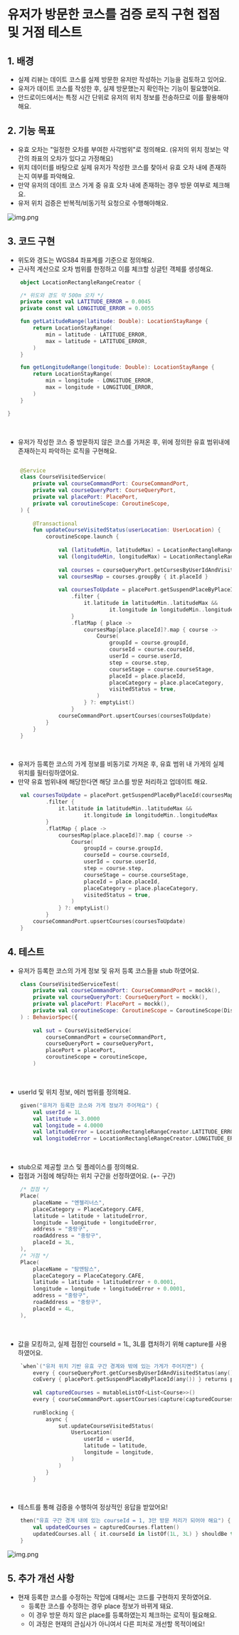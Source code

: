 # 유저가 방문한 코스를 검증 로직 구현 접점 및 거점 테스트

## 1. 배경
- 실제 리뷰는 데이트 코스를 실제 방문한 유저만 작성하는 기능을 검토하고 있어요.
- 유저가 데이트 코스를 작성한 후, 실제 방문했는지 확인하는 기능이 필요했어요.
- 안드로이드에서는 특정 시간 단위로 유저의 위치 정보를 전송하므로 이를 활용해야 해요.

## 2. 기능 목표
- 유효 오차는 "일정한 오차를 부여한 사각범위"로 정의해요. (유저의 위치 정보는 약간의 좌표의 오차가 있다고 가정해요)
- 위치 데이터를 바탕으로 실제 유저가 작성한 코스를 찾아서 유효 오차 내에 존재하는지 여부를 파악해요.
- 만약 유저의 데이트 코스 가게 중 유효 오차 내에 존재하는 경우 방문 여부로 체크해요.
- 유저 위치 검증은 반복적/비동기적 요청으로 수행해야해요.

![img.png](image/ValidError.png)

## 3. 코드 구현
- 위도와 경도는 WGS84 좌표계를 기준으로 정의해요.
- 근사적 계산으로 오차 범위를 한정하고 이를 체크할 싱글턴 객체를 생성해요.
``` kotlin
    object LocationRectangleRangeCreator {

    /* 위도와 경도 약 500m 오차 */
    private const val LATITUDE_ERROR = 0.0045
    private const val LONGITUDE_ERROR = 0.0055

    fun getLatitudeRange(latitude: Double): LocationStayRange {
        return LocationStayRange(
            min = latitude - LATITUDE_ERROR,
            max = latitude + LATITUDE_ERROR,
        )
    }

    fun getLongitudeRange(longitude: Double): LocationStayRange {
        return LocationStayRange(
            min = longitude - LONGITUDE_ERROR,
            max = longitude + LONGITUDE_ERROR,
        )
    }

}
```
<br/>

- 유저가 작성한 코스 중 방문하지 않은 코스를 가져온 후, 위에 정의한 유효 범위내에 존재하는지 파악하는 로직을 구현해요.
``` kotlin

    @Service
    class CourseVisitedService(
        private val courseCommandPort: CourseCommandPort,
        private val courseQueryPort: CourseQueryPort,
        private val placePort: PlacePort,
        private val coroutineScope: CoroutineScope,
    ) {
    
        @Transactional
        fun updateCourseVisitedStatus(userLocation: UserLocation) {
            coroutineScope.launch {
    
                val (latitudeMin, latitudeMax) = LocationRectangleRangeCreator.getLatitudeRange(userLocation.latitude)
                val (longitudeMin, longitudeMax) = LocationRectangleRangeCreator.getLongitudeRange(userLocation.longitude)
    
                val courses = courseQueryPort.getCursesByUserIdAndVisitedStatus(userLocation.userId, false)
                val coursesMap = courses.groupBy { it.placeId }
    
                val coursesToUpdate = placePort.getSuspendPlaceByPlaceId(coursesMap.keys.toList())
                    .filter {
                        it.latitude in latitudeMin..latitudeMax &&
                                it.longitude in longitudeMin..longitudeMax
                    }
                    .flatMap { place ->
                        coursesMap[place.placeId]?.map { course ->
                            Course(
                                groupId = course.groupId,
                                courseId = course.courseId,
                                userId = course.userId,
                                step = course.step,
                                courseStage = course.courseStage,
                                placeId = place.placeId,
                                placeCategory = place.placeCategory,
                                visitedStatus = true,
                            )
                        } ?: emptyList()
                    }
                courseCommandPort.upsertCourses(coursesToUpdate)
            }
        }
    }

```
<br/>


- 유저가 등록한 코스의 가게 정보를 비동기로 가져온 후, 유효 범위 내 가게의 실제 위치를 필터링하였어요.
- 만약 유효 범위내에 해당한다면 해당 코스를 방문 처리하고 업데이트 해요.
``` kotlin
    val coursesToUpdate = placePort.getSuspendPlaceByPlaceId(coursesMap.keys.toList())
            .filter {
                it.latitude in latitudeMin..latitudeMax &&
                        it.longitude in longitudeMin..longitudeMax
            }
            .flatMap { place ->
                coursesMap[place.placeId]?.map { course ->
                    Course(
                        groupId = course.groupId,
                        courseId = course.courseId,
                        userId = course.userId,
                        step = course.step,
                        courseStage = course.courseStage,
                        placeId = place.placeId,
                        placeCategory = place.placeCategory,
                        visitedStatus = true,
                    )
                } ?: emptyList()
            }
        courseCommandPort.upsertCourses(coursesToUpdate)
    }
```

## 4. 테스트


- 유저가 등록한 코스의 가게 정보 및 유저 등록 코스들을 stub 하였어요.
``` kotlin
    class CourseVisitedServiceTest(
        private val courseCommandPort: CourseCommandPort = mockk(),
        private val courseQueryPort: CourseQueryPort = mockk(),
        private val placePort: PlacePort = mockk(),
        private val coroutineScope: CoroutineScope = CoroutineScope(Dispatchers.Default),
    ) : BehaviorSpec({
    
        val sut = CourseVisitedService(
            courseCommandPort = courseCommandPort,
            courseQueryPort = courseQueryPort,
            placePort = placePort,
            coroutineScope = coroutineScope,
        )
```
<br/>

- userId 및 위치 정보, 에러 범위를 정의해요.
``` kotlin
    given("유저가 등록한 코스와 가게 정보가 주어져요") {
        val userId = 1L
        val latitude = 3.0000
        val longitude = 4.0000
        val latitudeError = LocationRectangleRangeCreator.LATITUDE_ERROR
        val longitudeError = LocationRectangleRangeCreator.LONGITUDE_ERROR
```
<br/>

- stub으로 제공할 코스 및 플레이스를 정의해요.
- 접점과 거점에 해당하는 위치 구간을 선정하였어요. (+- 구간)
``` kotlin
    /* 접점 */
    Place(
        placeName = "엔젤리너스",
        placeCategory = PlaceCategory.CAFE,
        latitude = latitude + latitudeError,
        longitude = longitude + longitudeError,
        address = "중랑구",
        roadAddress = "중랑구",
        placeId = 3L,
    ),
    /* 거점 */
    Place(
        placeName = "탐앤탐스",
        placeCategory = PlaceCategory.CAFE,
        latitude = latitude + latitudeError + 0.0001,
        longitude = longitude + longitudeError + 0.0001,
        address = "중랑구",
        roadAddress = "중랑구",
        placeId = 4L,
    ),
```
<br/>

- 값을 모킹하고, 실제 접점인 courseId = 1L, 3L를 캡처하기 위해 capture를 사용하였어요.
``` kotlin
    `when`("유저 위치 기반 유효 구간 경계와 밖에 있는 가게가 주어지면") {
        every { courseQueryPort.getCursesByUserIdAndVisitedStatus(any(), false) } returns courses
        coEvery { placePort.getSuspendPlaceByPlaceId(any()) } returns places
    
        val capturedCourses = mutableListOf<List<Course>>()
        every { courseCommandPort.upsertCourses(capture(capturedCourses)) } just Runs
    
        runBlocking {
            async {
                sut.updateCourseVisitedStatus(
                    UserLocation(
                        userId = userId,
                        latitude = latitude,
                        longitude = longitude,
                    )
                )
            }
        }
```
<br/>

- 테스트를 통해 검증을 수행하여 정상적인 응답을 받았어요!
``` kotlin
    then("유효 구간 경계 내에 있는 courseId = 1, 3만 방문 처리가 되어야 해요") {
        val updatedCourses = capturedCourses.flatten()
        updatedCourses.all { it.courseId in listOf(1L, 3L) } shouldBe true
    }
```
![img.png](image/CourseVisitedTest.png)

## 5. 추가 개선 사항
- 현재 등록한 코스를 수정하는 작업에 대해서는 코드를 구현하지 못하였어요.
  - 등록한 코스를 수정하는 경우 place 정보가 바뀌게 돼요.
  - 이 경우 방문 하지 않은 place를 등록하였는지 체크하는 로직이 필요해요.
  - 이 과정은 현재의 관심사가 아니여서 다른 피처로 개선할 목적이에요!